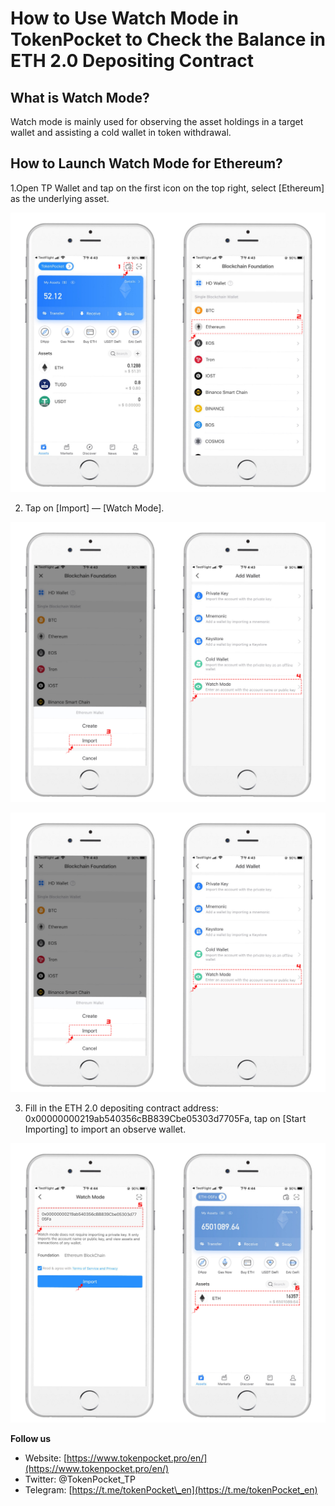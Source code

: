 # How to Use Watch Mode in TokenPocket to Check the Balance in ETH 2.0 Depositing Contract

## What is Watch Mode? <a id="49b1"></a>

Watch mode is mainly used for observing the asset holdings in a target wallet and assisting a cold wallet in token withdrawal.

## How to Launch Watch Mode for Ethereum? <a id="95ee"></a>

1.Open TP Wallet and tap on the first icon on the top right, select \[Ethereum\] as the underlying asset.

![](../../.gitbook/assets/image%20%2817%29.png)

2. Tap on \[Import\] — \[Watch Mode\].

![](../../.gitbook/assets/image%20%2823%29.png)

![](../../.gitbook/assets/image%20%2828%29.png)

3. Fill in the ETH 2.0 depositing contract address: 0x00000000219ab540356cBB839Cbe05303d7705Fa, tap on \[Start Importing\] to import an observe wallet.

![](../../.gitbook/assets/image%20%283%29.png)



**Follow us**

* Website: [https://www.tokenpocket.pro/en/](https://www.tokenpocket.pro/en/)
* Twitter: @TokenPocket\_TP
* Telegram: [https://t.me/tokenPocket\_en](https://t.me/tokenPocket_en)

